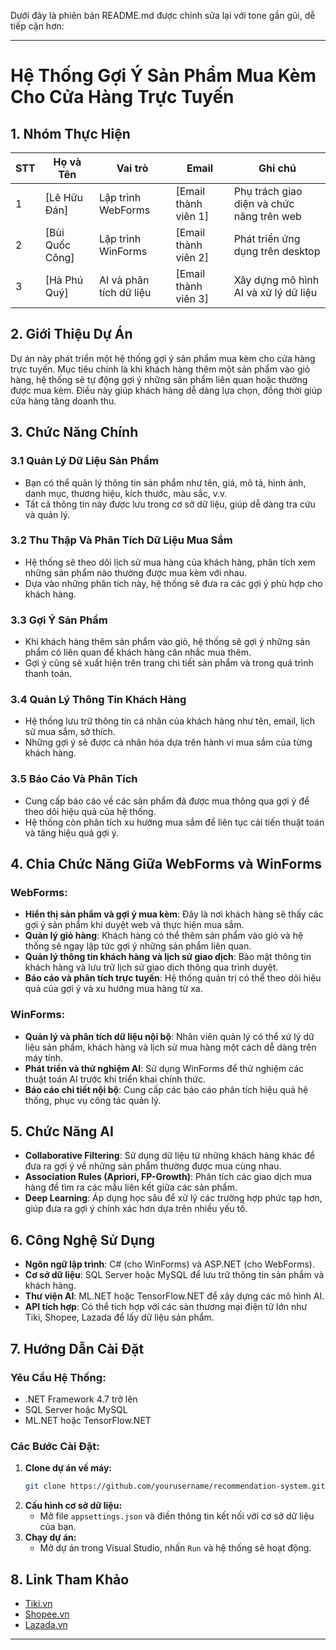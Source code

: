 Dưới đây là phiên bản README.md được chỉnh sửa lại với tone gần gũi, dễ tiếp cận hơn:

---

# Hệ Thống Gợi Ý Sản Phẩm Mua Kèm Cho Cửa Hàng Trực Tuyến

## 1. Nhóm Thực Hiện

| **STT** | **Họ và Tên**    | **Vai trò**             | **Email**               | **Ghi chú**                              |
|---------|------------------|-------------------------|-------------------------|------------------------------------------|
| 1       | [Lê Hữu Đán] | Lập trình WebForms       | [Email thành viên 1]     | Phụ trách giao diện và chức năng trên web |
| 2       | [Bùi Quốc Công] | Lập trình WinForms       | [Email thành viên 2]     | Phát triển ứng dụng trên desktop         |
| 3       | [Hà Phú Quý] | AI và phân tích dữ liệu  | [Email thành viên 3]     | Xây dựng mô hình AI và xử lý dữ liệu     |

## 2. Giới Thiệu Dự Án
Dự án này phát triển một hệ thống gợi ý sản phẩm mua kèm cho cửa hàng trực tuyến. Mục tiêu chính là khi khách hàng thêm một sản phẩm vào giỏ hàng, hệ thống sẽ tự động gợi ý những sản phẩm liên quan hoặc thường được mua kèm. Điều này giúp khách hàng dễ dàng lựa chọn, đồng thời giúp cửa hàng tăng doanh thu.

## 3. Chức Năng Chính

### 3.1 Quản Lý Dữ Liệu Sản Phẩm
- Bạn có thể quản lý thông tin sản phẩm như tên, giá, mô tả, hình ảnh, danh mục, thương hiệu, kích thước, màu sắc, v.v.
- Tất cả thông tin này được lưu trong cơ sở dữ liệu, giúp dễ dàng tra cứu và quản lý.

### 3.2 Thu Thập Và Phân Tích Dữ Liệu Mua Sắm
- Hệ thống sẽ theo dõi lịch sử mua hàng của khách hàng, phân tích xem những sản phẩm nào thường được mua kèm với nhau.
- Dựa vào những phân tích này, hệ thống sẽ đưa ra các gợi ý phù hợp cho khách hàng.

### 3.3 Gợi Ý Sản Phẩm
- Khi khách hàng thêm sản phẩm vào giỏ, hệ thống sẽ gợi ý những sản phẩm có liên quan để khách hàng cân nhắc mua thêm.
- Gợi ý cũng sẽ xuất hiện trên trang chi tiết sản phẩm và trong quá trình thanh toán.

### 3.4 Quản Lý Thông Tin Khách Hàng
- Hệ thống lưu trữ thông tin cá nhân của khách hàng như tên, email, lịch sử mua sắm, sở thích.
- Những gợi ý sẽ được cá nhân hóa dựa trên hành vi mua sắm của từng khách hàng.

### 3.5 Báo Cáo Và Phân Tích
- Cung cấp báo cáo về các sản phẩm đã được mua thông qua gợi ý để theo dõi hiệu quả của hệ thống.
- Hệ thống còn phân tích xu hướng mua sắm để liên tục cải tiến thuật toán và tăng hiệu quả gợi ý.

## 4. Chia Chức Năng Giữa WebForms và WinForms

### WebForms:
- **Hiển thị sản phẩm và gợi ý mua kèm**: Đây là nơi khách hàng sẽ thấy các gợi ý sản phẩm khi duyệt web và thực hiện mua sắm.
- **Quản lý giỏ hàng**: Khách hàng có thể thêm sản phẩm vào giỏ và hệ thống sẽ ngay lập tức gợi ý những sản phẩm liên quan.
- **Quản lý thông tin khách hàng và lịch sử giao dịch**: Bảo mật thông tin khách hàng và lưu trữ lịch sử giao dịch thông qua trình duyệt.
- **Báo cáo và phân tích trực tuyến**: Hệ thống quản trị có thể theo dõi hiệu quả của gợi ý và xu hướng mua hàng từ xa.

### WinForms:
- **Quản lý và phân tích dữ liệu nội bộ**: Nhân viên quản lý có thể xử lý dữ liệu sản phẩm, khách hàng và lịch sử mua hàng một cách dễ dàng trên máy tính.
- **Phát triển và thử nghiệm AI**: Sử dụng WinForms để thử nghiệm các thuật toán AI trước khi triển khai chính thức.
- **Báo cáo chi tiết nội bộ**: Cung cấp các báo cáo phân tích hiệu quả hệ thống, phục vụ công tác quản lý.

## 5. Chức Năng AI
- **Collaborative Filtering**: Sử dụng dữ liệu từ những khách hàng khác để đưa ra gợi ý về những sản phẩm thường được mua cùng nhau.
- **Association Rules (Apriori, FP-Growth)**: Phân tích các giao dịch mua hàng để tìm ra các mẫu liên kết giữa các sản phẩm.
- **Deep Learning**: Áp dụng học sâu để xử lý các trường hợp phức tạp hơn, giúp đưa ra gợi ý chính xác hơn dựa trên nhiều yếu tố.

## 6. Công Nghệ Sử Dụng
- **Ngôn ngữ lập trình**: C# (cho WinForms) và ASP.NET (cho WebForms).
- **Cơ sở dữ liệu**: SQL Server hoặc MySQL để lưu trữ thông tin sản phẩm và khách hàng.
- **Thư viện AI**: ML.NET hoặc TensorFlow.NET để xây dựng các mô hình AI.
- **API tích hợp**: Có thể tích hợp với các sàn thương mại điện tử lớn như Tiki, Shopee, Lazada để lấy dữ liệu sản phẩm.

## 7. Hướng Dẫn Cài Đặt

### Yêu Cầu Hệ Thống:
- .NET Framework 4.7 trở lên
- SQL Server hoặc MySQL
- ML.NET hoặc TensorFlow.NET

### Các Bước Cài Đặt:
1. **Clone dự án về máy:**
   ```bash
   git clone https://github.com/yourusername/recommendation-system.git
   ```
2. **Cấu hình cơ sở dữ liệu:**
   - Mở file `appsettings.json` và điền thông tin kết nối với cơ sở dữ liệu của bạn.
3. **Chạy dự án:**
   - Mở dự án trong Visual Studio, nhấn `Run` và hệ thống sẽ hoạt động.

## 8. Link Tham Khảo
- [Tiki.vn](https://tiki.vn)
- [Shopee.vn](https://shopee.vn)
- [Lazada.vn](https://lazada.vn)

---


